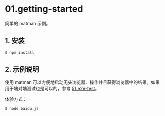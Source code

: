# 01.getting-started

简单的 matman 示例。

## 1. 安装

```bash
$ npm install
```

## 2. 示例说明

使用 matman 可以方便地启动无头浏览器、操作并且获得浏览器中的结果。如果用于端对端测试也是可以的，参考 [51.e2e-test](../51.e2e-test)。

体验方式：

```bash
$ node baidu.js
```